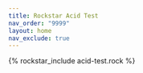 ```yaml
---
title: Rockstar Acid Test
nav_order: "9999"
layout: home
nav_exclude: true
---
```


{% rockstar_include acid-test.rock %}